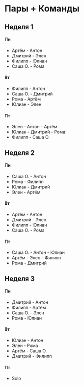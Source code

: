 # Пары + Команды

## Неделя 1

#### Пн
- Артём - Антон
- Дмитрий - Элен
- Филипп - Юлиан
- Саша О. - Рома

#### Вт
- Филипп - Антон
- Саша О. - Дмитрий
- Рома - Артём
- Юлиан - Элен

#### Пт
- Элен - Антон - Артём
- Юлиан - Дмитрий - Рома
- Филипп - Саша О.

## Неделя 2

#### Пн
- Саша О. - Антон
- Рома - Филипп
- Юлиан - Дмитрий
- Элен - Артём

#### Вт
- Артём - Антон
- Дмитрий - Элен
- Филипп - Юлиан
- Саша О. - Рома

#### Пт
- Саша О. - Антон - Юлиан 
- Артём - Элен - Филипп
- Рома - Дмитрий

## Неделя 3

#### Пн
- Дмитрий - Антон
- Филипп - Артём
- Саша О. - Элен
- Рома - Юлиан

#### Вт
- Юлиан - Антон
- Элен - Рома
- Артём - Саша О.
- Дмитрий - Филипп

#### Пт
- Solo
